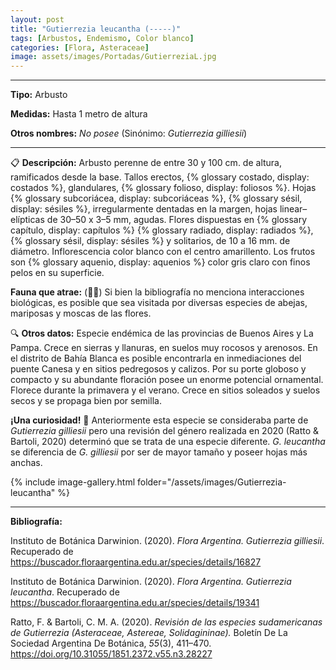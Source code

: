 ```yaml
---
layout: post
title: "Gutierrezia leucantha (-----)"
tags: [Arbustos, Endemismo, Color blanco]
categories: [Flora, Asteraceae]
image: assets/images/Portadas/GutierreziaL.jpg
---
```


***

**Tipo:** Arbusto

**Medidas:** Hasta 1 metro de altura

**Otros nombres:** *No posee* (Sinónimo: *Gutierrezia gilliesii*)

***

📋 **Descripción:** Arbusto perenne de entre 30 y 100 cm. de altura, ramificados desde la base. Tallos erectos, {% glossary costado, display: costados %}, glandulares, {% glossary folioso, display: foliosos %}. Hojas {% glossary subcoriácea, display: subcoriáceas %}, {% glossary sésil, display: sésiles %}, irregularmente dentadas en la margen, hojas linear–elípticas de 30–50 x 3–5 mm, agudas. Flores dispuestas en {% glossary capítulo, display: capítulos %} {% glossary radiado, display: radiados %}, {% glossary sésil, display: sésiles %} y solitarios, de 10 a 16 mm. de diámetro. Inflorescencia color blanco con el centro amarillento. Los frutos son {% glossary aquenio, display: aquenios %} color gris claro con finos pelos en su superficie.

**Fauna que atrae:** (🦋🐝) Si bien la bibliografía no menciona interacciones biológicas, es posible que sea visitada por diversas especies de abejas, mariposas y moscas de las flores.

🔍 **Otros datos:** Especie endémica de las provincias de Buenos Aires y La Pampa. Crece en sierras y llanuras, en suelos muy rocosos y arenosos. En el distrito de Bahía Blanca es posible encontrarla en inmediaciones del puente Canesa y en sitios pedregosos y calizos. Por su porte globoso y compacto y su abundante floración posee un enorme potencial ornamental. Florece durante la primavera y el verano. Crece en sitios soleados y suelos secos y se propaga bien por semilla.

**¡Una curiosidad!** 👀 Anteriormente esta especie se consideraba parte de *Gutierrezia gilliesii* pero una revisión del género realizada en 2020 (Ratto & Bartoli, 2020) determinó que se trata de una especie diferente. *G. leucantha* se diferencia de *G. gilliesii* por ser de mayor tamaño y poseer hojas más anchas. 

 {% include image-gallery.html folder="/assets/images/Gutierrezia-leucantha" %}

***

**Bibliografía:**

Instituto de Botánica Darwinion. (2020). *Flora Argentina. Gutierrezia gilliesii*. Recuperado de https://buscador.floraargentina.edu.ar/species/details/16827

Instituto de Botánica Darwinion. (2020). *Flora Argentina. Gutierrezia leucantha*. Recuperado de https://buscador.floraargentina.edu.ar/species/details/19341

Ratto, F. & Bartoli, C. M. A. (2020). *Revisión de las especies sudamericanas de Gutierrezia (Asteraceae, Astereae, Solidagininae).* Boletín De La Sociedad Argentina De Botánica, *55*(3), 411–470. https://doi.org/10.31055/1851.2372.v55.n3.28227